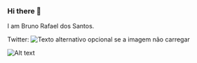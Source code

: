 ### Hi there 👋
I am Bruno Rafael dos Santos.

Twitter: ![Texto alternativo opcional se a imagem não carregar](https://twitter.com/bruno_rafasan)

<!--
**bruniculos08/bruniculos08** is a ✨ _special_ ✨ repository because its `README.md` (this file) appears on your GitHub profile.

Here are some ideas to get you started:

- 🔭 I’m currently working on ...
- 🌱 I’m currently learning ...
- 👯 I’m looking to collaborate on ...
- 🤔 I’m looking for help with ...
- 💬 Ask me about ...
- 📫 How to reach me: ...
- 😄 Pronouns: ...
- ⚡ Fun fact: ...
-->

![Alt text](https://i.pinimg.com/564x/ce/39/60/ce39603afbbe5ee7262282b36f3495b4.jpg)

